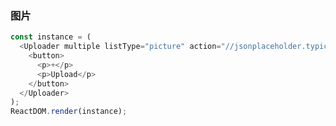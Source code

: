### 图片

<!--start-code-->

```js
const instance = (
  <Uploader multiple listType="picture" action="//jsonplaceholder.typicode.com/posts/">
    <button>
      <p>+</p>
      <p>Upload</p>
    </button>
  </Uploader>
);
ReactDOM.render(instance);
```

<!--end-code-->
